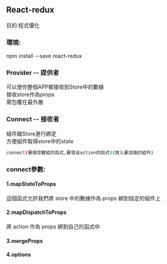 <h2>React-redux</h2>

目的:程式優化<br>

<h3>環境:</h3>

npm install --save react-redux

<h3>Provider -- 提供者</h3>
可以使你整個APP都接收到Store中的數據<br>
接收store作為props<br>
需包覆在最外層

<h3>Connect -- 接收者</h3>
組件跟Store進行綁定<br>
方便組件取得store中的state<br>

```bash
connect(要接受數組的函式,要發送action的函式)(放入要加強的組件)
```
<h3>connect參數:</h3>

<h4>1.mapStateToProps</h4>
這個函式允許我們將 store 中的數據作為 props 綁到指定的組件上
<h4>2.mapDispatchToProps</h4>
將 action 作為 props 綁到自己的函式中
<h4>3.mergeProps</h4>

<h4>4.options</h4>



